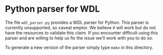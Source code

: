 # Python parser for WDL

The file `wdl_parser.py` provides a WDL parser for Python. This parser is currently unsupported, so caveat emptor. We believe it will work but do not have the resources to validate this claim. If you encounter difficult using this parser and are willing to help us fix the issue we'll work with you to do so.

To generate a new version of the parser simply type `make` in this directory.

